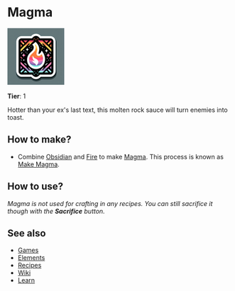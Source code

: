 # Magma

![](../images/item.magma.png)

**Tier**: 1

Hotter than your ex's last text, this molten rock sauce will turn enemies into toast.

## How to make?

* Combine [Obsidian](/wiki/elements/obsidian) and [Fire](/wiki/elements/fire) to make [Magma](/wiki/elements/magma). This process is known as [Make Magma](/wiki/recipes/make-magma).

## How to use?

_Magma is not used for crafting in any recipes. You can still sacrifice it though with the **Sacrifice** button._

## See also

* [Games](/wiki/games)
* [Elements](/wiki/elements)
* [Recipes](/wiki/recipes)
* [Wiki](/wiki/index)
* [Learn](/learn/index)
